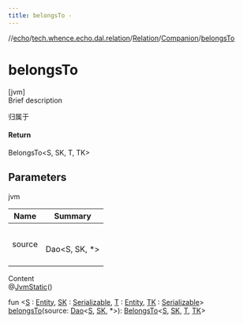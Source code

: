 ```yaml
---
title: belongsTo -
---
```

//[echo](../../../index.md)/[tech.whence.echo.dal.relation](../../index.md)/[Relation](../index.md)/[Companion](index.md)/[belongsTo](belongs-to.md)



# belongsTo  
[jvm]  
Brief description  


归属于



#### Return  


BelongsTo<S, SK, T, TK>



## Parameters  
  
jvm  
  
|  Name|  Summary| 
|---|---|
| source| <br><br>Dao<S, SK, *><br><br>
  
  
Content  
@[JvmStatic](https://kotlinlang.org/api/latest/jvm/stdlib/kotlin.jvm/-jvm-static/index.html)()  
  
fun <[S](belongs-to.md) : [Entity](../../../tech.whence.echo.dal.entity/-entity/index.md), [SK](belongs-to.md) : [Serializable](https://docs.oracle.com/javase/8/docs/api/java/io/Serializable.html), [T](belongs-to.md) : [Entity](../../../tech.whence.echo.dal.entity/-entity/index.md), [TK](belongs-to.md) : [Serializable](https://docs.oracle.com/javase/8/docs/api/java/io/Serializable.html)> [belongsTo](belongs-to.md)(source: [Dao](../../../tech.whence.echo.dal.dao/-dao/index.md)<[S](belongs-to.md), [SK](belongs-to.md), *>): [BelongsTo](../../-belongs-to/index.md)<[S](belongs-to.md), [SK](belongs-to.md), [T](belongs-to.md), [TK](belongs-to.md)>  



